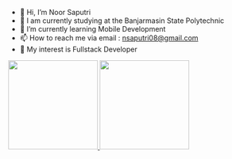 - 👋 Hi, I’m Noor Saputri
- 🏫 I am currently studying at the Banjarmasin State Polytechnic
- 🌱 I’m currently learning Mobile Development
- 📫 How to reach me via email : nsaputri08@gmail.com
- 💞️ My interest is Fullstack Developer

<p align="left">
<a href="https://github.com/gilangadhan">
  <img height="180em" src="https://github-readme-stats-eight-theta.vercel.app/api?username=noorsaputri123&show_icons=true&theme=algolia&include_all_commits=true&count_private=true"/>
  <img height="180em" src="https://github-readme-stats-eight-theta.vercel.app/api/top-langs/?username=noorsaputri123&layout=compact&langs_count=8&theme=algolia"/>
</a>
</p>
